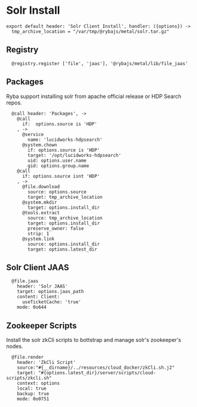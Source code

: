 
# Solr Install

    export default header: 'Solr Client Install', handler: ({options}) ->
      tmp_archive_location = "/var/tmp/@rybajs/metal/solr.tar.gz"

## Registry

      @registry.register ['file', 'jaas'], '@rybajs/metal/lib/file_jaas'

## Packages
Ryba support installing solr from apache official release or HDP Search repos.

      @call header: 'Packages', ->
        @call
          if:  options.source is 'HDP'
        , ->
          @service
            name: 'lucidworks-hdpsearch'
          @system.chown
            if: options.source is 'HDP'
            target: '/opt/lucidworks-hdpsearch'
            uid: options.user.name
            gid: options.group.name
        @call
          if: options.source isnt 'HDP'
        , ->
          @file.download
            source: options.source
            target: tmp_archive_location
          @system.mkdir
            target: options.install_dir
          @tools.extract
            source: tmp_archive_location
            target: options.install_dir
            preserve_owner: false
            strip: 1
          @system.link
            source: options.install_dir
            target: options.latest_dir

## Solr Client JAAS
      
      @file.jaas
        header: 'Solr JAAS'
        target: options.jaas_path
        content: Client:
          useTicketCache: 'true'
        mode: 0o644

## Zookeeper Scripts
Install the solr zkCli scripts to bottstrap and manage solr's zookeeper's nodes.

      @file.render
        header: 'ZkCli Script'
        source:"#{__dirname}/../resources/cloud_docker/zkCli.sh.j2"
        target: "#{options.latest_dir}/server/scripts/cloud-scripts/zkcli.sh"
        context: options
        local: true
        backup: true
        mode: 0o0751
